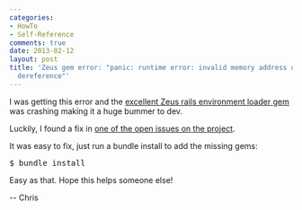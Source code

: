 ```yaml
---
categories:
- HowTo
- Self-Reference
comments: true
date: 2013-02-12
layout: post
title: 'Zeus gem error: "panic: runtime error: invalid memory address or nil pointer
  dereference"'
---
```


I was getting this error and the <a href="https://github.com/burke/zeus">excellent Zeus rails environment loader gem</a> was crashing making it a huge bummer to dev. 

Luckily, I found a fix in <a href="https://github.com/burke/zeus/issues/103#issuecomment-11236004">one of the open issues on the project</a>.

It was easy to fix, just run a bundle install to add the missing gems:

<pre lang='bash'>$ bundle install</pre>

Easy as that. Hope this helps someone else!

-- Chris

